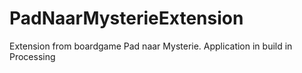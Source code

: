 # PadNaarMysterieExtension
Extension from boardgame Pad naar Mysterie. Application in build in Processing
